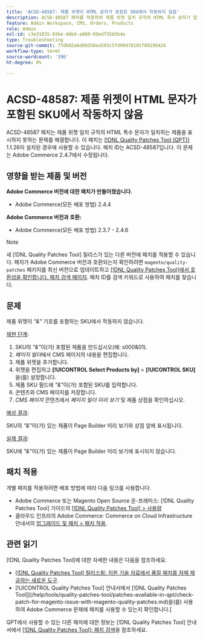 ```yaml
---
title: 'ACSD-48587: 제품 위젯이 HTML 문자가 포함된 SKU에서 작동하지 않음'
description: ACSD-48587 패치를 적용하여 제품 위젯 일치 규칙의 HTML 특수 문자가 일치하는 제품을 표시하지 못하는 Adobe Commerce 문제를 해결합니다.
feature: Admin Workspace, CMS, Orders, Products
role: Admin
exl-id: c3e31835-03be-46b4-a080-09edf55b5b4e
type: Troubleshooting
source-git-commit: 7fdb02a6d89d50ea593c5fd99d78101f89198424
workflow-type: tm+mt
source-wordcount: '396'
ht-degree: 0%

---
```


# ACSD-48587: 제품 위젯이 HTML 문자가 포함된 SKU에서 작동하지 않음

ACSD-48587 패치는 제품 위젯 일치 규칙의 HTML 특수 문자가 일치하는 제품을 표시하지 못하는 문제를 해결합니다. 이 패치는 [[!DNL Quality Patches Tool (QPT)]](https://experienceleague.adobe.com/en/docs/commerce-operations/tools/quality-patches-tool/quality-patches-tool-to-self-serve-quality-patches) 1.1.26이 설치된 경우에 사용할 수 있습니다. 패치 ID는 ACSD-48587입니다. 이 문제는 Adobe Commerce 2.4.7에서 수정됩니다.

## 영향을 받는 제품 및 버전

**Adobe Commerce 버전에 대한 패치가 만들어졌습니다.**

* Adobe Commerce(모든 배포 방법) 2.4.4

**Adobe Commerce 버전과 호환:**

* Adobe Commerce(모든 배포 방법) 2.3.7 - 2.4.6

>[!NOTE]
>
>새 [!DNL Quality Patches Tool] 릴리스가 있는 다른 버전에 패치를 적용할 수 있습니다. 패치가 Adobe Commerce 버전과 호환되는지 확인하려면 `magento/quality-patches` 패키지를 최신 버전으로 업데이트하고 [[!DNL Quality Patches Tool]에서 호환성을 확인합니다. 패치 검색 페이지](https://experienceleague.adobe.com/tools/commerce-quality-patches/index.html). 패치 ID를 검색 키워드로 사용하여 패치를 찾습니다.

## 문제

제품 위젯이 *&quot;&amp;&quot;* 기호를 포함하는 SKU에서 작동하지 않습니다.

<u>재현 단계</u>:

1. SKU의 *&quot;&amp;&quot;*&#x200B;이(가) 포함된 제품을 만드십시오(예: s000&amp;01).
1. *페이지 빌더*&#x200B;에서 CMS 페이지의 내용을 편집합니다.
1. 제품 위젯을 추가합니다.
1. 위젯을 편집하고 **[!UICONTROL Select Products by]** = **[!UICONTROL SKU]**&#x200B;을(를) 설정합니다.
1. 제품 SKU 필드에 *&quot;&amp;&quot;*&#x200B;이(가) 포함된 SKU를 입력합니다.
1. 콘텐츠와 CMS 페이지를 저장합니다.
1. *CMS 페이지* 콘텐츠에서 *페이지 빌더 미리 보기* 및 제품 상점을 확인하십시오.

<u>예상 결과</u>:

SKU의 *&quot;&amp;&quot;*&#x200B;이(가) 있는 제품이 Page Builder 미리 보기와 상점 앞에 표시됩니다.

<u>실제 결과</u>:

SKU에 *&quot;&amp;&quot;*&#x200B;이(가) 있는 제품이 Page Builder 미리 보기에 표시되지 않습니다.

## 패치 적용

개별 패치를 적용하려면 배포 방법에 따라 다음 링크를 사용합니다.

* Adobe Commerce 또는 Magento Open Source 온-프레미스: [!DNL Quality Patches Tool] 가이드의 [[!DNL Quality Patches Tool] > 사용량](/help/tools/quality-patches-tool/usage.md)
* 클라우드 인프라의 Adobe Commerce: Commerce on Cloud Infrastructure 안내서의 [업그레이드 및 패치 > 패치 적용](https://experienceleague.adobe.com/docs/commerce-cloud-service/user-guide/develop/upgrade/apply-patches.html).

## 관련 읽기

[!DNL Quality Patches Tool]에 대한 자세한 내용은 다음을 참조하세요.

* [[!DNL Quality Patches Tool] 릴리스됨: 지원 기술 자료에서 품질 패치를 자체 제공하는 새로운 도구](https://experienceleague.adobe.com/en/docs/commerce-operations/tools/quality-patches-tool/quality-patches-tool-to-self-serve-quality-patches).
* [!UICONTROL Quality Patches Tool] 안내서에서  [!DNL Quality Patches Tool]](/help/tools/quality-patches-tool/patches-available-in-qpt/check-patch-for-magento-issue-with-magento-quality-patches.md)을(를) 사용하여 Adobe Commerce 문제에 패치를 사용할 수 있는지 확인합니다.[


QPT에서 사용할 수 있는 다른 패치에 대한 정보는 [!DNL Quality Patches Tool] 안내서에서 [[!DNL Quality Patches Tool]: 패치 검색](https://experienceleague.adobe.com/tools/commerce-quality-patches/index.html)을 참조하세요.

